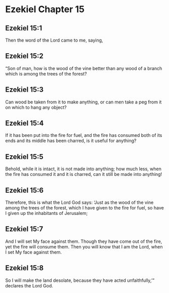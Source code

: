 # Ezekiel Chapter 15

## Ezekiel 15:1

Then the word of the Lord came to me, saying,

## Ezekiel 15:2

“Son of man, how is the wood of the vine better than any wood of a branch which is among the trees of the forest?

## Ezekiel 15:3

Can wood be taken from it to make anything, or can men take a peg from it on which to hang any object?

## Ezekiel 15:4

If it has been put into the fire for fuel, and the fire has consumed both of its ends and its middle has been charred, is it useful for anything?

## Ezekiel 15:5

Behold, while it is intact, it is not made into anything; how much less, when the fire has consumed it and it is charred, can it still be made into anything!

## Ezekiel 15:6

Therefore, this is what the Lord God says: ‘Just as the wood of the vine among the trees of the forest, which I have given to the fire for fuel, so have I given up the inhabitants of Jerusalem;

## Ezekiel 15:7

And I will set My face against them. Though they have come out of the fire, yet the fire will consume them. Then you will know that I am the Lord, when I set My face against them.

## Ezekiel 15:8

So I will make the land desolate, because they have acted unfaithfully,’” declares the Lord God.
